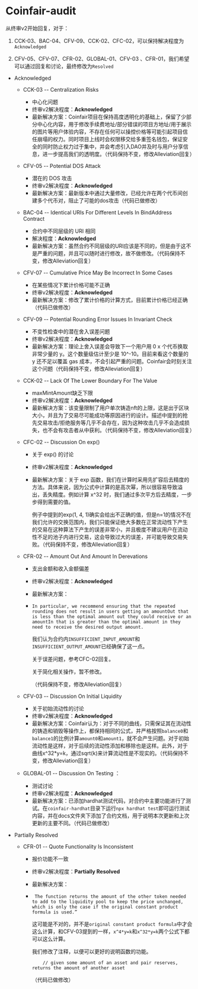 # Coinfair-audit

从终审v2开始回复，对于：

1. CCK-03、BAC-04、CFV-09、CCK-02、CFC-02，可以保持解决程度为`Acknowledged`

2. CFV-05、CFV-07、CFR-02、GLOBAL-01、CFV-03 、CFR-01，我们希望可以通过回复和讨论，最终修改为`Resolved`

- Acknowledged

  - CCK-03 -- Centralization Risks

    - 中心化问题
    - 终审v2解决程度：**Acknowledged**
    - 最新解决方案：Coinfair项目在保持高度透明化的基础上，保留了少部分中心化内容，用于修改手续费地址/部分错误的项目方地址/用于展示的图片等用户体验内容，不存在任何可以操控价格等可能引起项目信任崩塌的权力。同时项目上线时会权限移交给多重签名钱包，保证安全的同时防止权力过于集中，并会考虑引入DAO并及时与用户分享信息，进一步提高我们的透明度。（代码保持不变，修改Alleviation回复）

  - CFV-05 -- Potential DOS Attack

    - 潜在的 DOS 攻击
    - 终审v2解决程度：**Acknowledged**
    - 最新解决方案：最新版本中通过大量修改，已经允许在两个代币间创建多个代币对，阻止了可能的dos攻击（代码已做修改）

  - BAC-04 -- Identical URIs For Different Levels In BindAddress Contract

    - 合约中不同层级的 URI 相同
    - 解决程度：**Acknowledged**
    - 最新解决方案：虽然合约不同层级的URI应该是不同的，但是由于这不是严重的问题，并且可以随时进行修改，故不做修改。（代码保持不变，修改Alleviation回复）

  - CFV-07 -- Cumulative Price May Be Incorrect In Some Cases

    - 在某些情况下累计价格可能不正确
    - 终审v2解决程度：**Acknowledged**
    - 最新解决方案：修改了累计价格的计算方式，目前累计价格已经正确（代码已做修改）

  - CFV-09 -- Potential Rounding Error Issues In Invariant Check

    - 不变性检查中的潜在舍入误差问题
    - 终审v2解决程度：**Acknowledged**
    - 最新解决方案：理论上舍入误差会导致下一个用户用 0 x 个代币换取非常少量的 y。这个数量级估计至少是 10^-10。目前来看这个数量的 y 还不足以覆盖 gas 成本，不会引起严重的问题。Coinfair会时刻关注这个问题（代码保持不变，修改Alleviation回复）

  - CCK-02 -- Lack Of The Lower Boundary For The Value

    - maxMintAmount缺乏下限
    - 终审v2解决程度：**Acknowledged**
    - 最新解决方案：该变量限制了用户单次铸造nft的上限，这是出于区块大小，并且为了交易尽可能成功等原因进行的设计。描述中提到的抢先交易攻击/拒绝服务等几乎不会存在，因为这种攻击几乎不会造成损失，也不会有攻击者从中获利。（代码保持不变，修改Alleviation回复）

  - CFC-02 -- Discussion On exp() 

    - 关于 exp() 的讨论

    - 终审v2解决程度：**Acknowledged**

    - 最新解决方案：关于 exp 函数，我们在计算时采用先扩容后去精度的方法。具体来说，因为公式中计算的是高次幂，所以很容易导致溢出，丢失精度。例如计算 x^32 时，我们通过多次平方后去精度，一步步得到需要的值。

      例子中提到的exp(1, 4, 1)确实会给出不正确的值，但是n=1的情况不在我们允许的交换范围内，我们只能保证绝大多数在正常流动性下产生的交易在这种算法下产生的误差非常小，并且极度不建议用户在流动性不足的池子内进行交易，这会导致过大的误差，并可能导致交易失败。（代码保持不变，修改Alleviation回复）

  - CFR-02 -- Amount Out And Amount In Derevations

    - 支出金额和收入金额偏差

    - 终审v2解决程度：**Acknowledged**

    - 最新解决方案：

    - ```
      In particular, we recommend ensuring that the repeated rounding does not result in users getting an amountOut that is less than the optimal amount out they could receive or an amountIn that is greater than the optimal amount in they need to receive the desired output amount.
      ```

      我们认为合约内`INSUFFICIENT_INPUT_AMOUNT`和`INSUFFICIENT_OUTPUT_AMOUNT`已经确保了这一点。

      关于误差问题，参考CFC-02回复。

      关于简化相关操作，暂不修改。

      （代码保持不变，修改Alleviation回复）

  - CFV-03 -- Discussion On Initial Liquidity 

    - 关于初始流动性的讨论
    - 终审v2解决程度：**Acknowledged**
    - 最新解决方案：Coinfair认为：对于不同的曲线，只需保证其在流动性的铸造和销毁等操作上，都保持相同的公式，并严格按照`balance0`和`balance1`的比例计算`amount0`和`amount1`，就不会产生问题。对于初始流动性是这样，对于后续的流动性添加和移除也是这样。此外，对于曲线x^32*y=k，通过sqrt(k)来计算流动性是不现实的。（代码保持不变，修改Alleviation回复）

  - GLOBAL-01 -- Discussion On Testing ：

    - 测试讨论
    - 终审v2解决程度：**Acknowledged**
    - 最新解决方案：已添加hardhat测试代码，对合约中主要功能进行了测试。在`coinfair-hardhat`目录下运行`npx hardhat test`即可运行测试内容，并在docs文件夹下添加了合约文档，用于说明本次更新和上次更新的主要不同。（代码已做修改）

- Partially Resolved

  - CFR-01 -- Quote Functionality Is Inconsistent
    - 报价功能不一致
    
    - 终审v2解决程度：**Partially Resolved**
    
    - 最新解决方案：
    
    - ```
       The function returns the amount of the other token needed to add to the liquidity pool to keep the price unchanged, which is only the case if the original constant product formula is used.”
      ```
    
      这可能是不对的，并不是`original constant product formula`中才会这么计算，和CFV-03提到的一样，`x^4*y=k`和`x^32*y=k`两个公式下都可以这么计算。
    
      我们修改了注释，以便可以更好的说明函数的功能。
    
      ```
          // given some amount of an asset and pair reserves, returns the amount of another asset
      ```
    
      （代码已做修改）

